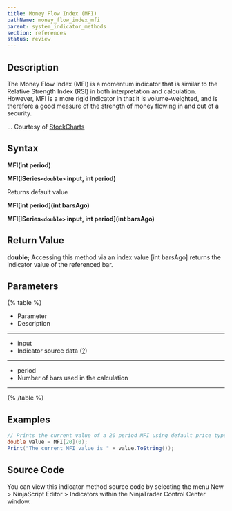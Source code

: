 ```yaml
---
title: Money Flow Index (MFI)
pathName: money_flow_index_mfi
parent: system_indicator_methods
section: references
status: review
---
```


## Description

The Money Flow Index (MFI) is a momentum indicator that is similar to the Relative Strength Index (RSI) in both interpretation and calculation. However, MFI is a more rigid indicator in that it is volume-weighted, and is therefore a good measure of the strength of money flowing in and out of a security.

... Courtesy of [StockCharts](http://stockcharts.com/education/IndicatorAnalysis/indic_MFI.htm)

## Syntax

**MFI(int period)**  

**MFI(ISeries`<double>` input, int period)**

Returns default value  

**MFI[int period](int barsAgo)**  

**MFI[ISeries`<double>` input, int period](int barsAgo)**

## Return Value

**double;** Accessing this method via an index value [int barsAgo] returns the indicator value of the referenced bar.

## Parameters

{% table %}

* Parameter
* Description

---

* input
* Indicator source data ([?](valid_input_data_for_indicator.md))

---

* period
* Number of bars used in the calculation

---

{% /table %}

## Examples

```csharp
// Prints the current value of a 20 period MFI using default price type
double value = MFI[20](0);
Print("The current MFI value is " + value.ToString());
```

## Source Code

You can view this indicator method source code by selecting the menu New > NinjaScript Editor > Indicators within the NinjaTrader Control Center window.
